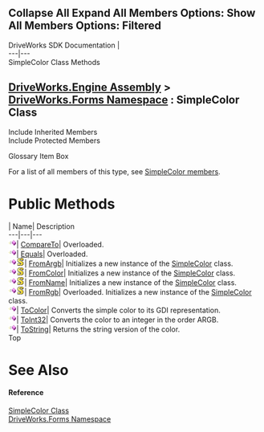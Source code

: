        

 Collapse All Expand All  Members Options: Show All  Members Options: Filtered   
---  
DriveWorks SDK Documentation  |   
---|---  
SimpleColor Class Methods   
  
[DriveWorks.Engine Assembly](topic2156.md) > [DriveWorks.Forms Namespace](topic7266.md) : SimpleColor Class  
---  
  
Include Inherited Members    
Include Protected Members    


Glossary Item Box

For a list of all members of this type, see [SimpleColor members](topic8857.md).

# Public Methods

| Name| Description  
---|---|---  
![Public Method](dotnetimages/publicMethod.gif)| [CompareTo](topic8862.md)| Overloaded.   
![Public Method](dotnetimages/publicMethod.gif)| [Equals](topic8865.md)| Overloaded.   
![Public Method](dotnetimages/publicMethod.gif)![static \(Shared in Visual Basic\)](dotnetimages/static.gif)| [FromArgb](topic8868.md)| Initializes a new instance of the [SimpleColor](topic8856.md) class.   
![Public Method](dotnetimages/publicMethod.gif)![static \(Shared in Visual Basic\)](dotnetimages/static.gif)| [FromColor](topic8869.md)| Initializes a new instance of the [SimpleColor](topic8856.md) class.   
![Public Method](dotnetimages/publicMethod.gif)![static \(Shared in Visual Basic\)](dotnetimages/static.gif)| [FromName](topic8870.md)| Initializes a new instance of the [SimpleColor](topic8856.md) class.   
![Public Method](dotnetimages/publicMethod.gif)![static \(Shared in Visual Basic\)](dotnetimages/static.gif)| [FromRgb](topic8871.md)| Overloaded. Initializes a new instance of the [SimpleColor](topic8856.md) class.   
![Public Method](dotnetimages/publicMethod.gif)| [ToColor](topic8874.md)| Converts the simple color to its GDI representation.   
![Public Method](dotnetimages/publicMethod.gif)| [ToInt32](topic8875.md)| Converts the color to an integer in the order ARGB.   
![Public Method](dotnetimages/publicMethod.gif)| [ToString](topic8876.md)| Returns the string version of the color.   
Top

# See Also

#### Reference

[SimpleColor Class](topic8856.md)   
[DriveWorks.Forms Namespace](topic7266.md)


